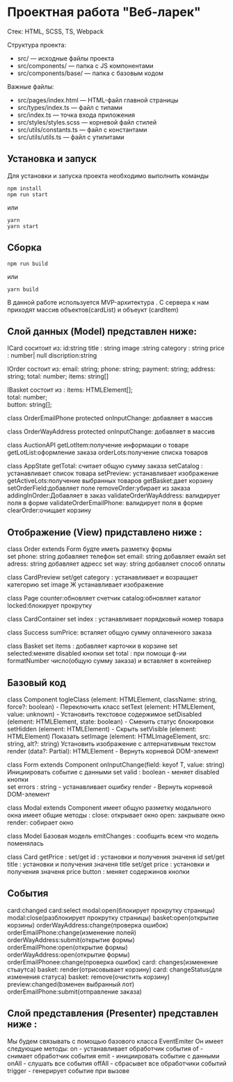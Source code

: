 # Проектная работа "Веб-ларек"

Стек: HTML, SCSS, TS, Webpack

Структура проекта:
- src/ — исходные файлы проекта
- src/components/ — папка с JS компонентами
- src/components/base/ — папка с базовым кодом

Важные файлы:
- src/pages/index.html — HTML-файл главной страницы
- src/types/index.ts — файл с типами
- src/index.ts — точка входа приложения
- src/styles/styles.scss — корневой файл стилей
- src/utils/constants.ts — файл с константами
- src/utils/utils.ts — файл с утилитами

## Установка и запуск
Для установки и запуска проекта необходимо выполнить команды

```
npm install
npm run start
```

или

```
yarn
yarn start
```
## Сборка

```
npm run build
```

или

```
yarn build
```
В данной работе используется MVP-архитектура . С сервера к нам приходят массив объектов(cardList) и объеукт (cardItem)

## Слой данных (Model) представлен ниже:  
  
ICard соситоит из: 
id:string
title : string 
image :string
category : string 
price : number| null 
discription:string 

IOrder состоит из: 
email: string;
phone: string;
payment: string;
address: string;
total: number;
items: string[]

IBasket состоит из :
items: HTMLElement[];     
total: number;             
button: string[];

class OrderEmailPhone
protected onInputChange: добавляет в массив 

class OrderWayAddress
protected onInputChange: добавляет в массив 

class AuctionAPI
getLotItem:получение информации о товаре
getLotList:оформление заказа
orderLots:получение списка товаров

class AppState
getTotal: считает общую сумму заказа
setCatalog : устанавливает список товара 
setPreview: устанавливает изображение
getActiveLots:получение выбранных товаров
getBasket:дает корзину
setOrderField:добавляет поле 
removeOrder:убирает из заказа 
addingInOrder:Добавляет в заказ
validateOrderWayAddress: валидирует поля в форме
validateOrderEmailPhone: валидирует поля в форме
clearOrder:очищает корзину 
## Отображение  (View) придставлено ниже :

class Order extends Form
будте иметь разметку формы  
set phone: string добавляет телефон 
set email: string добавляет емайл 
set adress: string добавляет адресс 
set way: string добавляет способ оплаты 

class CardPreview
set/get category : устанавливает и возращает категорию
set image Ж устанавливает изображение

class Page
counter:обновляет счетчик
catalog:обновляет каталог
locked:блокирует прокрутку

сlass CardContainer
set index : устанавливает порядковый номер товара 

class Success 
sumPrice: всталяет общую сумму оплаченного заказа

class Basket
set items : добавляет карточки в корзине 
set selected:меняте disabled кнопки
set total : при помощи ф-ии formatNumber число(общую сумму заказа) и вставляет в контейнер
## Базовый код 

class Component<T>
togleClass (element: HTMLElement, className: string, force?: boolean) -  Переключить класс
setText (element: HTMLElement, value: unknown) - Установить текстовое содержимое
setDisabled (element: HTMLElement, state: boolean) - Сменить статус блокировки
setHidden (element: HTMLElement) - Скрыть
setVisible (element: HTMLElement) Показать
setImage (element: HTMLImageElement, src: string, alt?: string) Установить изображение с алтернативным текстом
render (data?: Partial<T>): HTMLElement - Вернуть корневой DOM-элемент

class Form<T> extends Component
onInputChange(field: keyof T, value: string) Инициировать событие с данными
set valid : boolean - меняет disabled кнопки  
set errors : string - устанавливает ошибку
render - Вернуть корневой DOM-элемент 

class Modal extends Component
имеет общую разметку модального окна 
имеет общие методы :
close: открывает окно 
open: закрывате окно 
render: собирает окно  

class Model 
Базовая модель
emitChanges : cообщить всем что модель поменялась

class Card
getPrice :
set/get id : установки и получения значеня id
set/get title : установки и получения значеня title
set/get price : установки и получения значеня price
button : меняет содержинов кнопки 

## Cобытия  

card:changed
card:select
modal:open(блокирует прокрутку страницы)
modal:close(разблокирует прокрутку страницы)
basket:open(открытие корзины)
orderWayAddress:change(проверка ошибок)
orderEmailPhone:change(изменение полей)
orderWayAddress:submit(открытие формы)
orderEmailPhone:open(открытие формы)
orderWayAddress:open(открытие формы)
orderEmailPhonee:change(проверка ошибок)
card: changes(изменение стьаутса)
basket: render(отрисовывает корзину)
card: changeStatus(для изменения статуса)
basket: remove(очистить корзину)
preview:changed(bзменен выбранный лот)
orderEmailPhone:submit(отправление заказа)

## Слой представления (Presenter) представлен ниже : 

Мы будем связывать с помощью базового класса EventEmiter 
Он имеет следующие методы:
on - устанавливает обработчик события 
of - снимает обработчик события 
emit - инициировать событие с данными 
onAll - слушать все события 
offAll - сбрасывет все обработчики событий 
trigger - генерирует событие при вызове 
